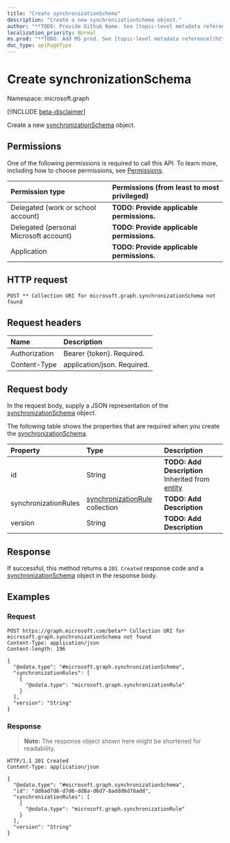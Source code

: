 ```yaml
---
title: "Create synchronizationSchema"
description: "Create a new synchronizationSchema object."
author: "**TODO: Provide Github Name. See [topic-level metadata reference](https://msgo.azurewebsites.net/add/document/guidelines/metadata.html#topic-level-metadata)**"
localization_priority: Normal
ms.prod: "**TODO: Add MS prod. See [topic-level metadata reference](https://msgo.azurewebsites.net/add/document/guidelines/metadata.html#topic-level-metadata)**"
doc_type: apiPageType
---
```


# Create synchronizationSchema
Namespace: microsoft.graph

[!INCLUDE [beta-disclaimer](../../includes/beta-disclaimer.md)]

Create a new [synchronizationSchema](../resources/synchronizationschema.md) object.

## Permissions
One of the following permissions is required to call this API. To learn more, including how to choose permissions, see [Permissions](/graph/permissions-reference).

|Permission type|Permissions (from least to most privileged)|
|:---|:---|
|Delegated (work or school account)|**TODO: Provide applicable permissions.**|
|Delegated (personal Microsoft account)|**TODO: Provide applicable permissions.**|
|Application|**TODO: Provide applicable permissions.**|

## HTTP request

<!-- {
  "blockType": "ignored"
}
-->
``` http
POST ** Collection URI for microsoft.graph.synchronizationSchema not found
```

## Request headers
|Name|Description|
|:---|:---|
|Authorization|Bearer {token}. Required.|
|Content-Type|application/json. Required.|

## Request body
In the request body, supply a JSON representation of the [synchronizationSchema](../resources/synchronizationschema.md) object.

The following table shows the properties that are required when you create the [synchronizationSchema](../resources/synchronizationschema.md).

|Property|Type|Description|
|:---|:---|:---|
|id|String|**TODO: Add Description** Inherited from [entity](../resources/entity.md)|
|synchronizationRules|[synchronizationRule](../resources/synchronizationrule.md) collection|**TODO: Add Description**|
|version|String|**TODO: Add Description**|



## Response

If successful, this method returns a `201 Created` response code and a [synchronizationSchema](../resources/synchronizationschema.md) object in the response body.

## Examples

### Request
<!-- {
  "blockType": "request",
  "name": "create_synchronizationschema_from_"
}
-->
``` http
POST https://graph.microsoft.com/beta** Collection URI for microsoft.graph.synchronizationSchema not found
Content-Type: application/json
Content-length: 196

{
  "@odata.type": "#microsoft.graph.synchronizationSchema",
  "synchronizationRules": [
    {
      "@odata.type": "microsoft.graph.synchronizationRule"
    }
  ],
  "version": "String"
}
```


### Response
>**Note:** The response object shown here might be shortened for readability.
<!-- {
  "blockType": "response",
  "truncated": true,
  "@odata.type": "microsoft.graph.synchronizationSchema"
}
-->
``` http
HTTP/1.1 201 Created
Content-Type: application/json

{
  "@odata.type": "#microsoft.graph.synchronizationSchema",
  "id": "dd8ad7d6-d7d6-dd8a-d6d7-8addd6d78add",
  "synchronizationRules": [
    {
      "@odata.type": "microsoft.graph.synchronizationRule"
    }
  ],
  "version": "String"
}
```

